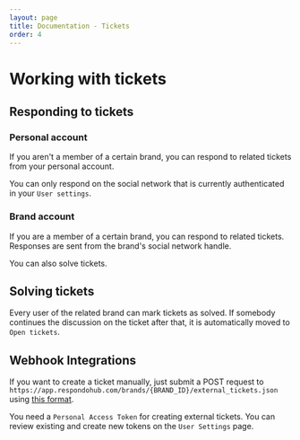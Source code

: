 ```yaml
---
layout: page
title: Documentation - Tickets
order: 4
---
```


# Working with tickets

## Responding to tickets

### Personal account

If you aren't a member of a certain brand, you can respond to related tickets
from your personal account.

You can only respond on the social network that is currently authenticated in
your `User settings`.

### Brand account

If you are a member of a certain brand, you can respond to related tickets.
Responses are sent from the brand's social network handle.

You can also solve tickets.

## Solving tickets

Every user of the related brand can mark tickets as solved. If somebody continues
the discussion on the ticket after that, it is automatically moved to
`Open tickets`.

## Webhook Integrations

If you want to create a ticket manually, just submit a POST request to
`https://app.respondohub.com/brands/{BRAND_ID}/external_tickets.json` using
[this format](https://docs.respondohub.com/external_ticket_format).

You need a `Personal Access Token` for creating external tickets. You can review
existing and create new tokens on the `User Settings` page.

